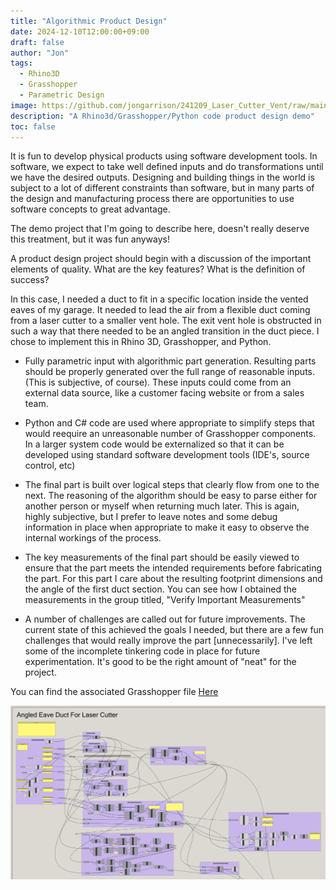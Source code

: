 ```yaml
---
title: "Algorithmic Product Design"
date: 2024-12-10T12:00:00+09:00
draft: false
author: "Jon"
tags:
  - Rhino3D
  - Grasshopper
  - Parametric Design
image: https://github.com/jongarrison/241209_Laser_Cutter_Vent/raw/main/vent_rhino_view.png
description: "A Rhino3d/Grasshopper/Python code product design demo"
toc: false
---
```


It is fun to develop physical products using software development tools. In software, we expect to take well defined inputs and do transformations until we have the desired outputs. Designing and building things in the world is subject to a lot of different constraints than software, but in many parts of the design and manufacturing process there are opportunities to use software concepts to great advantage.


The demo project that I'm going to describe here, doesn't really deserve this treatment, but it was fun anyways! 


A product design project should begin with a discussion of the important elements of quality. What are the key features? What is the definition of success?


In this case, I needed a duct to fit in a specific location inside the vented eaves of my garage. It needed to lead the air from a flexible duct coming from a laser cutter to a smaller vent hole. The exit vent hole is obstructed in such a way that there needed to be an angled transition in the duct piece. I chose to implement this in Rhino 3D, Grasshopper, and Python.

* Fully parametric input with algorithmic part generation. Resulting parts should be properly generated over the full range of reasonable inputs. (This is subjective, of course). These inputs could come from an external data source, like a customer facing website or from a sales team.

* Python and C# code are used where appropriate to simplify steps that would reequire an unreasonable number of Grasshopper components. In a larger system code would be externalized so that it can be developed using standard software development tools (IDE's, source control, etc)

* The final part is built over logical steps that clearly flow from one to the next. The reasoning of the algorithm should be easy to parse either for another person or myself when returning much later. This is again, highly subjective, but I prefer to leave notes and some debug information in place when appropriate to make it easy to observe the internal workings of the process.

* The key measurements of the final part should be easily viewed to ensure that the part meets the intended requirements before fabricating the part. For this part I care about the resulting footprint dimensions and the angle of the first duct section. You can see how I obtained the measurements in the group titled, "Verify Important Measurements"

* A number of challenges are called out for future improvements. The current state of this achieved the goals I needed, but there are a few fun challenges that would really improve the part [unnecessarily]. I've left some of the incomplete tinkering code in place for future experimentation. It's good to be the right amount of "neat" for the project.


You can find the associated Grasshopper file [Here](https://github.com/jongarrison/241209_Laser_Cutter_Vent)

<img src="https://github.com/jongarrison/241209_Laser_Cutter_Vent/raw/main/vent_gh_view.png" />
